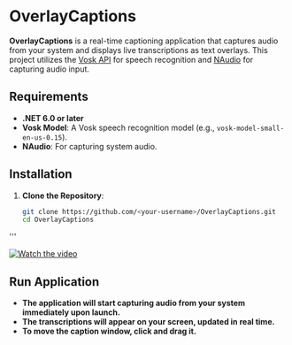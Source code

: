 # OverlayCaptions

**OverlayCaptions** is a real-time captioning application that captures audio from your system and displays live transcriptions as text overlays. This project utilizes the [Vosk API](https://alphacephei.com/vosk/) for speech recognition and [NAudio](https://github.com/naudio/NAudio) for capturing audio input.

## Requirements

- **.NET 6.0 or later**
- **Vosk Model**: A Vosk speech recognition model (e.g., `vosk-model-small-en-us-0.15`).
- **NAudio**: For capturing system audio.

## Installation

1. **Clone the Repository**:
   ```bash
   git clone https://github.com/<your-username>/OverlayCaptions.git
   cd OverlayCaptions
'''

[![Watch the video](https://img.youtube.com/vi/72KirniPBrM/0.jpg)](https://www.youtube.com/watch?v=72KirniPBrM&ab_channel=xqyet)

## Run Application
- **The application will start capturing audio from your system immediately upon launch.**
- **The transcriptions will appear on your screen, updated in real time.**
- **To move the caption window, click and drag it.**
